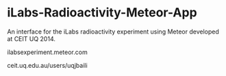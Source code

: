 iLabs-Radioactivity-Meteor-App
==============================

An interface for the iLabs radioactivity experiment using Meteor developed at CEIT UQ 2014.

ilabsexperiment.meteor.com

ceit.uq.edu.au/users/uqjbaili
